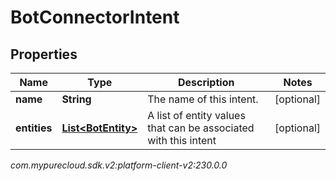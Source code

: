 # BotConnectorIntent


## Properties

| Name | Type | Description | Notes |
| ------------ | ------------- | ------------- | ------------- |
| **name** | **String** | The name of this intent. |  [optional] |
| **entities** | [**List&lt;BotEntity&gt;**](BotEntity) | A list of entity values that can be associated with this intent |  [optional] |




_com.mypurecloud.sdk.v2:platform-client-v2:230.0.0_
